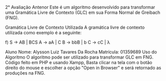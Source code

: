 2° Avaliação Antenor
Este é um algoritmo desenvolvido para transformar uma Gramática Livre de Contexto (GLC) em sua Forma Normal de Greibach (FNG).

Gramática Livre de Contexto Utilizada
A gramática livre de contexto utilizada como exemplo é a seguinte:

f)
S -> AB | BCS
A -> aA | C
B -> bbB | b
C -> cC | λ

Aluno
Nome: Alysson Luiz Tavares Da Rocha
Matrícula: 01359689
Uso do Algoritmo
O algoritmo pode ser utilizado para transformar GLC em FNG. Código feito em PHP e usando Xampp, Basta clicar na tela com o botão direito do mouse e escolher a opção "Open in Browser" e será retornado as produções na FNG.
